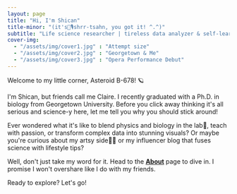 ```yaml
---
layout: page
title: "Hi, I'm Shican"
title-minor: "(it's📣🎙️shrr-tsahn, you got it! ^.^)"
subtitle: "Life science researcher | tireless data analyzer & self-learner | excellent lecturer | open to hire"
cover-img: 
  - "/assets/img/cover1.jpg" : "Attempt size"
  - "/assets/img/cover2.jpg" : "Georgetown & Me"
  - "/assets/img/cover3.jpg" : "Opera Performance Debut"
---
```

Welcome to my little corner, Asteroid B-678! 🪐

I'm Shican, but friends call me Claire. I recently graduated with a Ph.D. in biology from Georgetown University. Before you click away thinking it's all serious and science-y here, let me tell you why you should stick around!

Ever wondered what it's like to blend physics and biology in the lab🔬, teach with passion, or transform complex data into stunning visuals? Or maybe you're curious about my artsy side👩‍🎨 or my influencer blog that fuses science with lifestyle tips?

Well, don't just take my word for it. Head to the [**About**](about) page to dive in. I promise I won't overshare like I do with my friends.

Ready to explore? Let's go!   
